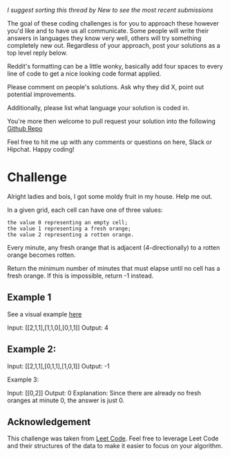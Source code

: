 _I suggest sorting this thread by *New* to see the most recent submissions_

The goal of these coding challenges is for you to approach these however you'd like and to have us all communicate. Some people will write their answers in languages they know very well, others will try something completely new out. Regardless of your approach, post your solutions as a top level reply below.

Reddit's formatting can be a little wonky, basically add four spaces to every line of code to get a nice looking code format applied.

Please comment on people's solutions. Ask why they did X, point out potential improvements.

Additionally, please list what language your solution is coded in.

You're more then welcome to pull request your solution into the following [Github Repo](https://github.com/GregHilston/Code-Foo)

Feel free to hit me up with any comments or questions on here, Slack or Hipchat. Happy coding!

# Challenge

Alright ladies and bois, I got some moldy fruit in my house. Help me out.

In a given grid, each cell can have one of three values:

    the value 0 representing an empty cell;
    the value 1 representing a fresh orange;
    the value 2 representing a rotten orange.

Every minute, any fresh orange that is adjacent (4-directionally) to a rotten orange becomes rotten.

Return the minimum number of minutes that must elapse until no cell has a fresh orange.  If this is impossible, return -1 instead.

## Example 1

See a visual example [here](https://assets.leetcode.com/uploads/2019/02/16/oranges.png)

Input: [[2,1,1],[1,1,0],[0,1,1]]
Output: 4

## Example 2:

Input: [[2,1,1],[0,1,1],[1,0,1]]
Output: -1

Example 3:

Input: [[0,2]]
Output: 0
Explanation:  Since there are already no fresh oranges at minute 0, the answer is just 0.

## Acknowledgement

This challenge was taken from [Leet Code](https://leetcode.com/problems/rotting-oranges/). Feel free to leverage Leet Code and their  structures of the data to make it easier to focus on your algorithm.
